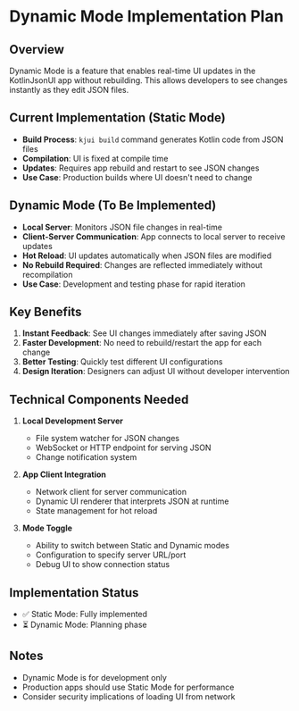 # Dynamic Mode Implementation Plan

## Overview
Dynamic Mode is a feature that enables real-time UI updates in the KotlinJsonUI app without rebuilding. This allows developers to see changes instantly as they edit JSON files.

## Current Implementation (Static Mode)
- **Build Process**: `kjui build` command generates Kotlin code from JSON files
- **Compilation**: UI is fixed at compile time
- **Updates**: Requires app rebuild and restart to see JSON changes
- **Use Case**: Production builds where UI doesn't need to change

## Dynamic Mode (To Be Implemented)
- **Local Server**: Monitors JSON file changes in real-time
- **Client-Server Communication**: App connects to local server to receive updates
- **Hot Reload**: UI updates automatically when JSON files are modified
- **No Rebuild Required**: Changes are reflected immediately without recompilation
- **Use Case**: Development and testing phase for rapid iteration

## Key Benefits
1. **Instant Feedback**: See UI changes immediately after saving JSON
2. **Faster Development**: No need to rebuild/restart the app for each change
3. **Better Testing**: Quickly test different UI configurations
4. **Design Iteration**: Designers can adjust UI without developer intervention

## Technical Components Needed
1. **Local Development Server**
   - File system watcher for JSON changes
   - WebSocket or HTTP endpoint for serving JSON
   - Change notification system

2. **App Client Integration**
   - Network client for server communication
   - Dynamic UI renderer that interprets JSON at runtime
   - State management for hot reload

3. **Mode Toggle**
   - Ability to switch between Static and Dynamic modes
   - Configuration to specify server URL/port
   - Debug UI to show connection status

## Implementation Status
- ✅ Static Mode: Fully implemented
- ⏳ Dynamic Mode: Planning phase

## Notes
- Dynamic Mode is for development only
- Production apps should use Static Mode for performance
- Consider security implications of loading UI from network